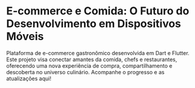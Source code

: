 # E-commerce e Comida: O Futuro do Desenvolvimento em Dispositivos Móveis
Plataforma de e-commerce gastronômico desenvolvida em Dart e Flutter. Este projeto visa conectar amantes da comida, chefs e restaurantes, oferecendo uma nova experiência de compra, compartilhamento e descoberta no universo culinário. Acompanhe o progresso e as atualizações aqui!
